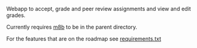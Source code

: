 Webapp to accept, grade and peer review assignments and view and edit grades.

Currently requires [m8b](http://github.com/jeapostrophe/m8b) to be in the parent directory.

For the features that are on the roadmap see [requirements.txt](https://github.com/jeapostrophe/grade-samurai/blob/master/requirements.txt)
